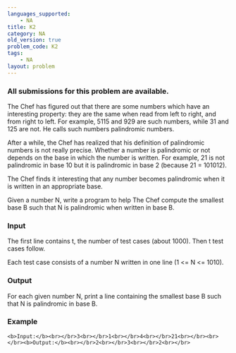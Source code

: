 ```yaml
---
languages_supported:
    - NA
title: K2
category: NA
old_version: true
problem_code: K2
tags:
    - NA
layout: problem
---
```

###  All submissions for this problem are available. 

The Chef has figured out that there are some numbers which have an interesting property: they are the same when read from left to right, and from right to left. For example, 5115 and 929 are such numbers, while 31 and 125 are not. He calls such numbers palindromic numbers.

After a while, the Chef has realized that his definition of palindromic numbers is not really precise. Whether a number is palindromic or not depends on the base in which the number is written. For example, 21 is not palindromic in base 10 but it is palindromic in base 2 (because 21 = 101012).

The Chef finds it interesting that any number becomes palindromic when it is written in an appropriate base.

Given a number N, write a program to help The Chef compute the smallest base B such that N is palindromic when written in base B.

### Input

The first line contains t, the number of test cases (about 1000). Then t test cases follow.

Each test case consists of a number N written in one line (1 <= N <= 1010).

### Output

For each given number N, print a line containing the smallest base B such that N is palindromic in base B.

### Example

`<b>Input:</b><br></br>3<br></br>1<br></br>4<br></br>21<br></br><br></br><b>Output:</b><br></br>2<br></br>3<br></br>2<br></br>`
